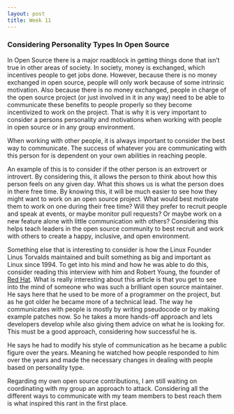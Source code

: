 ```yaml
---
layout: post
title: Week 11
---
```



### Considering Personality Types In Open Source

In Open Source there is a major roadblock in getting things done that isn’t true in other areas of society. In society, money is exchanged, which incentives people to get jobs done. However, because there is no money exchanged in open source, people will only work because of some intrinsic motivation. Also because there is no money exchanged, people in charge of the open source project (or just involved in it in any way) need to be able to communicate these benefits to people properly so they become incentivized to work on the project. That is why it is very important to consider a persons personality and motivations when working with people in open source or in any group environment. 

When working with other people, it is always important to consider the best way to communicate. The success of whatever you are communicating with this person for is dependent on your own abilities in reaching people.

An example of this is to consider if the other person is an extrovert or introvert. By considering this, it allows the person to think about how this person feels on any given day. What this shows us is what the person does in there free time. By knowing this, it will be much easier to see how they might want to work on an open source project. What would best motivate them to work on one during their free time? Will they prefer to recruit people and speak at events, or maybe monitor pull requests? Or maybe work on a new feature alone with little communication with others? Considering this helps teach leaders in the open source community to best recruit and work with others to create a happy, inclusive, and open environment.

Something else that is interesting to consider is how the Linux Founder Linus Torvalds maintained and built something as big and important as Linux since 1994. To get into his mind and how he was able to do this, consider reading this interview with him and Robert Young, the founder of [Red Hat](https://www.linuxjournal.com/content/25-years-later-interview-linus-torvalds). What is really interesting about this article is that you get to see into the mind of someone who was such a brilliant open source maintainer. He says here that he used to be more of a programmer on the project, but as he got older he became more of a technical lead. The way he communicates with people is mostly by writing pseudocode or by making example patches now. So he takes a more hands-off approach and lets developers develop while also giving them advice on what he is looking for. This must be a good approach, considering how successful he is. 

He says he had to modify his style of communication as he became a public figure over the years. Meaning he watched how people responded to him over the years and made the necessary changes in dealing with people based on personality type.

Regarding my own open source contributions, I am still waiting on coordinating with my group an approach to attack. Considering all the different ways to communicate with my team members to best reach them is what inspired this rant in the first place.    
